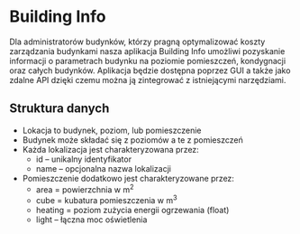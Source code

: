 # Building Info
Dla administratorów budynków, którzy pragną optymalizować koszty zarządzania budynkami  nasza aplikacja Building Info umożliwi pozyskanie informacji o parametrach budynku na poziomie pomieszczeń, kondygnacji oraz całych budynków. Aplikacja będzie dostępna poprzez GUI a także jako zdalne API dzięki czemu można ją zintegrować z istniejącymi narzędziami.

## Struktura danych
* Lokacja to budynek, poziom, lub pomieszczenie
* Budynek może składać się z poziomów a te z pomieszczeń
* Każda lokalizacja jest charakteryzowana przez:
   - id – unikalny identyfikator
   - name – opcjonalna nazwa lokalizacji
* Pomieszczenie dodatkowo jest charakteryzowane przez:
   - area = powierzchnia w m<sup>2</sup>
   - cube = kubatura pomieszczenia w m<sup>3</sup>
   - heating = poziom zużycia energii ogrzewania (float)
   - light – łączna moc oświetlenia
   
